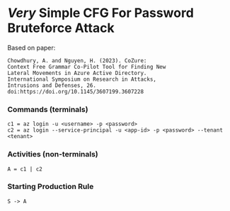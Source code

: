 # _Very_ Simple CFG For Password Bruteforce Attack
Based on paper: 
```
Chowdhury, A. and Nguyen, H. (2023). CoZure:
Context Free Grammar Co-Pilot Tool for Finding New
Lateral Movements in Azure Active Directory.
International Symposium on Research in Attacks,
Intrusions and Defenses, 26.
doi:https://doi.org/10.1145/3607199.3607228
```

### Commands (terminals)
```
c1 = az login -u <username> -p <password>
c2 = az login --service-principal -u <app-id> -p <password> --tenant <tenant>
```

### Activities (non-terminals)
```
A = c1 | c2
```

### Starting Production Rule
```
S -> A
```